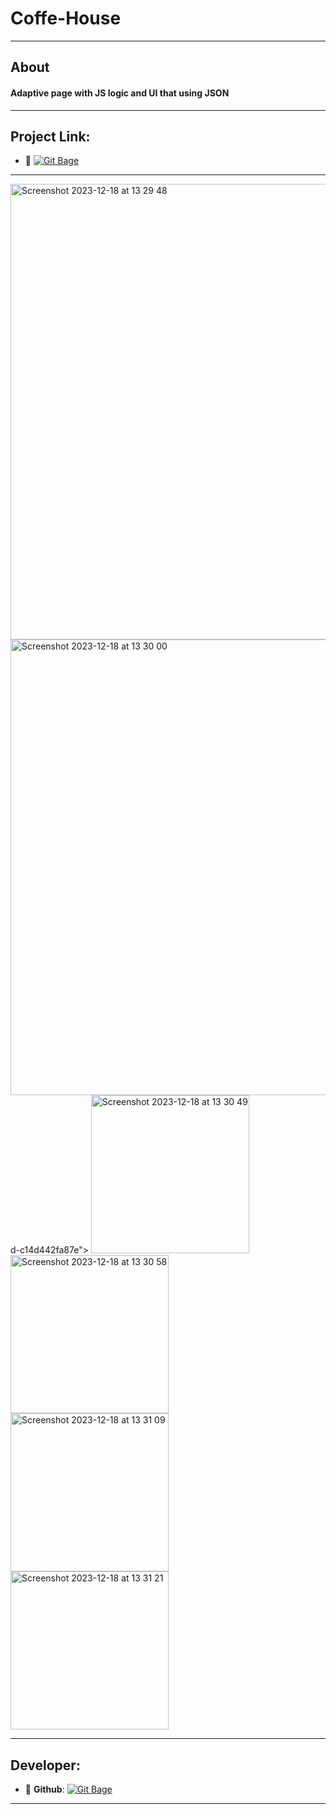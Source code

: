 
# Coffe-House
---
## About
#### Adaptive page with JS logic and UI that using JSON
---
## Project Link:

- :link: [![Git Bage](https://img.shields.io/badge/-CoffeHouse-green?style=plastic&logo=googlechrome&logoColor=red)](https://uahig.github.io/Coffe-house/)

---
<img width="729" alt="Screenshot 2023-12-18 at 13 29 48" src="https://github.com/UAHIG/Coffe-house/assets/122532676/93217347-5bb8-4b4b-ae04-d887628980c0">
<img width="729" alt="Screenshot 2023-12-18 at 13 30 00" src="https://github.com/UAHIG/Coffe-house/assets/122532676/e56a7867-802d-4ff3-a74<img width="729" alt="Screenshot 2023-12-18 at 13 30 17" src="https://github.com/UAHIG/Coffe-house/assets/122532676/94993cd9-826a-41db-bdb2-e6afa8da1282">
d-c14d442fa87e">
<img width="253" alt="Screenshot 2023-12-18 at 13 30 49" src="https://github.com/UAHIG/Coffe-house/assets/122532676/5df866b1-790c-4f50-b269-f4bf5cbc589b">
<img width="253" alt="Screenshot 2023-12-18 at 13 30 58" src="https://github.com/UAHIG/Coffe-house/assets/122532676/23777fff-9734-4396-a962-673af55d8d1a">
<img width="253" alt="Screenshot 2023-12-18 at 13 31 09" src="https://github.com/UAHIG/Coffe-house/assets/122532676/347e2099-6ba3-4702-a8c0-d1c26225883f">
<img width="253" alt="Screenshot 2023-12-18 at 13 31 21" src="https://github.com/UAHIG/Coffe-house/assets/122532676/53ea855b-8179-459c-a073-d666b1f8c469">

<!-- <p align="center">
      <img src="Project Logo Url" width="726">
</p>

<p align="center">
   <img src="" alt="Unity Version">
   <img src="" alt="Game Version">
   <img src="" alt="License">
</p> -->
---
## Developer:
- :floppy_disk: **Github**: [![Git Bage](https://img.shields.io/badge/-UAHIG-red?style=plastic&logo=Github&logoColor=black)](https://github.com/UAHIG)
---




<!-- ## License -->
